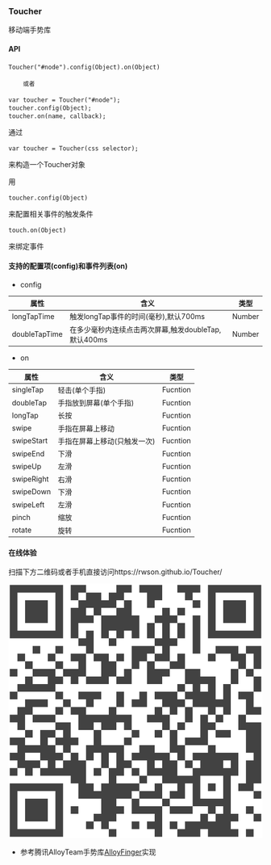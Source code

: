 ### Toucher

移动端手势库

#### API
        
    Toucher("#node").config(Object).on(Object)

        或者
        
    var toucher = Toucher("#node");
    toucher.config(Object);
    toucher.on(name, callback);
    
通过

    var toucher = Toucher(css selector);
    
来构造一个Toucher对象

用

    toucher.config(Object)
    
来配置相关事件的触发条件


    touch.on(Object)

来绑定事件

####  支持的配置项(config)和事件列表(on)

- config

属性 | 含义  |  类型
---|---|---
longTapTime | 触发longTap事件的时间(毫秒),默认700ms |  Number
doubleTapTime | 在多少毫秒内连续点击两次屏幕,触发doubleTap,默认400ms  | Number

- on

属性 | 含义  |  类型
---|---|---
singleTap | 轻击(单个手指) |  Fucntion
doubleTap | 手指放到屏幕(单个手指) |  Fucntion
longTap | 长按 |  Fucntion
swipe | 手指在屏幕上移动 |  Fucntion
swipeStart | 手指在屏幕上移动(只触发一次) |  Fucntion
swipeEnd | 下滑 |  Fucntion
swipeUp | 左滑 |  Fucntion
swipeRight | 右滑 |  Fucntion
swipeDown | 下滑 |  Fucntion
swipeLeft | 左滑 |  Fucntion
pinch | 缩放 |  Fucntion
rotate | 旋转 |  Fucntion

#### 在线体验

扫描下方二维码或者手机直接访问https://rwson.github.io/Toucher/

![QR Code](img/demo.png)

- 参考腾讯AlloyTeam手势库[AlloyFinger](https://github.com/AlloyTeam/AlloyFinger)实现
